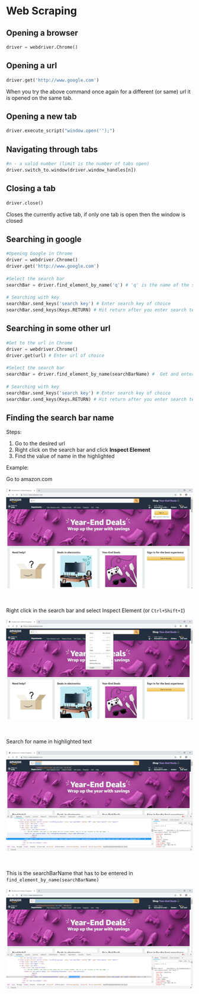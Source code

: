 # Web Scraping

## Opening a browser  
```python
driver = webdriver.Chrome()
```

## Opening a url 
```python
driver.get('http://www.google.com')
```
When you try the above command once again for a different (or same) url it is opened on the same tab.

## Opening a new tab
```python
driver.execute_script("window.open('');")
```

## Navigating through tabs
```python
#n - a valid number (limit is the number of tabs open)
driver.switch_to.window(driver.window_handles[n])
```

## Closing a tab
 ```python
 driver.close()
```
Closes the currently active tab, if only one tab is open then the window is closed

## Searching in google
```python
#Opening Google in Chrome
driver = webdriver.Chrome()
driver.get('http://www.google.com')

#Select the search bar
searchBar = driver.find_element_by_name('q') # 'q' is the name of the search bar 

# Searching with key
searchBar.send_keys('search key') # Enter search key of choice
searchBar.send_keys(Keys.RETURN) # Hit return after you enter search text
```

## Searching in some other url
```python
#Get to the url in Chrome
driver = webdriver.Chrome()
driver.get(url) # Enter url of choice

#Select the search bar
searchBar = driver.find_element_by_name(searchBarName) #  Get and enter the search bar name

# Searching with key
searchBar.send_keys('search key') # Enter search key of choice
searchBar.send_keys(Keys.RETURN) # Hit return after you enter search text
```

## Finding the search bar name
Steps:
1. Go to the desired url
2. Right click on the search bar and click **Inspect Element**
3. Find the value of name in the highlighted 

Example:

Go to amazon.com<br/> 
<br/>![](/picture1.png)<br/>

<br/><br/>Right click in the search bar and select Inspect Element (or `Ctrl+Shift+I`)<br/>
<br/>![](/picture2.png)<br/>  

<br/><br/>Search for name in highlighted text<br/>
<br/>![](/picture3.png)<br/>  

<br/><br/>This is the searchBarName that has to be entered in `find_element_by_name(searchBarName)`<br/>
<br/>![](/picture4.png)<br/>
